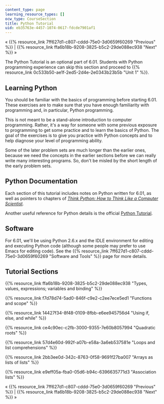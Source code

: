```yaml
---
content_type: page
learning_resource_types: []
ocw_type: CourseSection
title: Python Tutorial
uid: eb35763e-4457-1074-0617-fdcde7901af1
---
```


« {{% resource_link 7ff627d1-c807-cddd-75e0-3d0659f60269 "Previous" %}} | {{% resource_link ffa6b18b-9208-3825-b5c2-29de088ec938 "Next" %}} »

The Python Tutorial is an optional part of 6.01. Students with Python programming experience can skip this section and proceed to {{% resource_link 0c533b50-ae1f-2ed5-2d4e-2e0343b23b5b "Unit 1" %}}.

Learning Python
---------------

You should be familiar with the basics of programming before starting 6.01. These exercises are to make sure that you have enough familiarity with programming and, in particular, Python programming.

This is not meant to be a stand-alone introduction to computer programming. Rather, it's a way for someone with some previous exposure to programming to get some practice and to learn the basics of Python. The goal of the exercises is to give you practice with Python concepts and to help diagnose your level of programming ability.

Some of the later problem sets are much longer than the earlier ones, because we need the concepts in the earlier sections before we can really write many interesting programs. So, don't be misled by the short length of the early problem sets.

Python Documentation
--------------------

Each section of this tutorial includes notes on Python written for 6.01, as well as pointers to chapters of _[Think Python: How to Think Like a Computer Scientist](http://www.greenteapress.com/thinkpython/html)._

Another useful reference for Python details is the official [Python Tutorial](http://docs.python.org/tut/).

Software
--------

For 6.01, we'll be using Python 2.6.x and the IDLE environment for editing and executing Python code (although some people may prefer to use Emacs for editing code). See the {{% resource_link 7ff627d1-c807-cddd-75e0-3d0659f60269 "Software and Tools" %}} page for more details.

Tutorial Sections
-----------------

{{% resource_link ffa6b18b-9208-3825-b5c2-29de088ec938 "Types, values, expressions; variables and binding" %}}

{{% resource_link f7d78d74-5ad0-846f-c9e2-c2ee7ece5ed1 "Functions and scope" %}}

{{% resource_link 14427f34-8f48-0109-8fbb-e6ee945756d4 "Using if, else, and while" %}}

{{% resource_link ce4c90ec-c2fb-3000-9355-7e60b8057994 "Quadratic roots" %}}

{{% resource_link 57d4e60d-992f-a07b-e58a-3a6eb537581e "Loops and list comprehensions" %}}

{{% resource_link 2bb3ee0d-342c-8763-0f58-9691f27ba007 "Arrays as lists of lists" %}}

{{% resource_link e9eff05a-fba0-05d6-b94c-6396635771d3 "Association lists" %}}

« {{% resource_link 7ff627d1-c807-cddd-75e0-3d0659f60269 "Previous" %}} | {{% resource_link ffa6b18b-9208-3825-b5c2-29de088ec938 "Next" %}} »